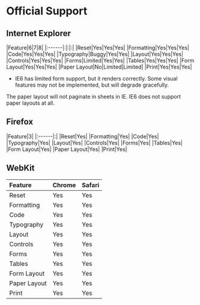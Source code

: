 # Official Support #

## Internet Explorer ##

|Feature|6|7|8|
|:------|:|:|:|
|Reset|Yes|Yes|Yes|
|Formatting|Yes|Yes|Yes|
|Code|Yes|Yes|Yes|
|Typography|Buggy|Yes|Yes|
|Layout|Yes|Yes|Yes|
|Controls|Yes|Yes|Yes|
|Forms|Limited|Yes|Yes|
|Tables|Yes|Yes|Yes|
|Form Layout|Yes|Yes|Yes|
|Paper Layout|No|Limited|Limited|
|Print|Yes|Yes|Yes|


  * IE6 has limited form support, but it renders correctly. Some visual features may not be implemented, but will degrade gracefully.

The paper layout will not paginate in sheets in IE. IE6 does not support paper layouts at all.

## Firefox ##

|Feature|3|
|:------|:|
|Reset|Yes|
|Formatting|Yes|
|Code|Yes|
|Typography|Yes|
|Layout|Yes|
|Controls|Yes|
|Forms|Yes|
|Tables|Yes|
|Form Layout|Yes|
|Paper Layout|Yes|
|Print|Yes|

## WebKit ##

|Feature|Chrome|Safari|
|:------|:-----|:-----|
|Reset|Yes|Yes|
|Formatting|Yes|Yes|
|Code|Yes|Yes|
|Typography|Yes|Yes|
|Layout|Yes|Yes|
|Controls|Yes|Yes|
|Forms|Yes|Yes|
|Tables|Yes|Yes|
|Form Layout|Yes|Yes|
|Paper Layout|Yes|Yes|
|Print|Yes|Yes|